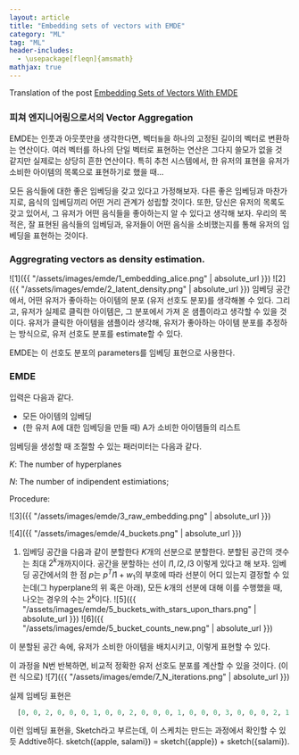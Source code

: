 ```yaml
---
layout: article
title: "Embedding sets of vectors with EMDE"
category: "ML"
tag: "ML"
header-includes:
  - \usepackage[fleqn]{amsmath}
mathjax: true
---
```


Translation of the post [Embedding Sets of Vectors With EMDE](http://nadbordrozd.github.io/blog/2020/09/07/embedding-sets-of-vectors-with-emde/)


### 피쳐 엔지니어링으로서의 Vector Aggregation

EMDE는 인풋과 아웃풋만을 생각한다면, 벡터`들`을 하나의 고정된 길이의 벡터로 변환하는 연산이다. 여러 벡터를 하나의 단일 벡터로 표현하는 연산은 그다지 쓸모가 없을 것 같지만 실제로는 상당히 흔한 연산이다. 특히 추천 시스템에서, 한 유저의 표현을 유저가 소비한 아이템의 목록으로 표현하기로 했을 때...

모든 음식들에 대한 좋은 임베딩을 갖고 있다고 가정해보자. 다른 좋은 임베딩과 마찬가지로, 음식의 임베딩끼리 어떤 거리 관계가 성립할 것이다. 또한, 당신은 유저의 목록도 갖고 있어서, 그 유저가 어떤 음식들을 좋아하는지 알 수 있다고 생각해 보자. 우리의 목적은, 잘 표현된 음식들의 임베딩과, 유저들이 어떤 음식을 소비했는지를 통해 유저의 임베딩을 표현하는 것이다.


### Aggregrating vectors as density estimation.
![1]({{ "/assets/images/emde/1_embedding_alice.png" | absolute_url }})
![2]({{ "/assets/images/emde/2_latent_density.png" | absolute_url }})
임베딩 공간에서, 어떤 유저가 좋아하는 아이템의 분포 (유저 선호도 분포)를 생각해볼 수 있다. 그리고, 유저가 실제로 클릭한 아이템은, 그 분포에서 가져 온 샘플이라고 생각할 수 있을 것이다. 유저가 클릭한 아이템을 샘플이라 생각해, 유저가 좋아하는 아이템 분포를 추정하는 방식으로, 유저 선호도 분포를 estimate할 수 있다.

EMDE는 이 선호도 분포의 parameters를 임베딩 표현으로 사용한다.

### EMDE

입력은 다음과 같다.
- 모든 아이템의 임베딩
- (한 유저 A에 대한 임베딩을 만들 때) A가 소비한 아이템들의 리스트

임베딩을 생성할 때 조절할 수 있는 패러미터는 다음과 같다.

$K$: The number of hyperplanes

$N$: The number of indipendent estimiations;

Procedure:

![3]({{ "/assets/images/emde/3_raw_embedding.png" | absolute_url }})

![4]({{ "/assets/images/emde/4_buckets.png" | absolute_url }})

1. 임베딩 공간을 다음과 같이 분할한다 $K$개의 선분으로 분할한다. 분할된 공간의 갯수는 최대 $2^{k}$개까지이다.
공간을 분할하는 선이 $l1, l2, l3$ 이렇게 있다고 해 보자. 임베딩 공간에서의 한 점 $p$는 $p^Tl1 + w_1$의 부호에 따라 선분이 어디 있는지 결정할 수 있는데(그 hyperplane의 위 혹은 아래), 모든 $k$개의 선분에 대해 이를 수행했을 때, 나오는 경우의 수는 $2^{k}$이다.
![5]({{ "/assets/images/emde/5_buckets_with_stars_upon_thars.png" | absolute_url }})
![6]({{ "/assets/images/emde/5_bucket_counts_new.png" | absolute_url }})

이 분할된 공간 속에, 유저가 소비한 아이템을 배치시키고, 이렇게 표현할 수 있다.

이 과정을 N번 반복하면, 비교적 정확한 유저 선호도 분포를 계산할 수 있을 것이다. (이런 식으로)
![7]({{ "/assets/images/emde/7_N_iterations.png" | absolute_url }})

실제 임베딩 표현은
```python
  [0, 0, 2, 0, 0, 0, 1, 0, 0, 2, 0, 0, 0, 1, 0, 0, 0, 3, 0, 0, 0, 2, 1, 0, 0, 0, 0]
```
이런 임베딩 표현을, Sketch라고 부르는데, 이 스케치는 만드는 과정에서 확인할 수 있듯 Addtive하다.
sketch({apple, salami}) = sketch({apple}) + sketch({salami}).
